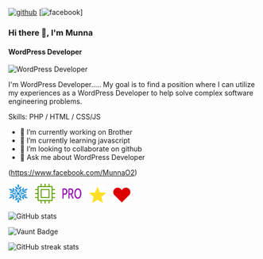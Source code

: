 [<img src='https://cdn.jsdelivr.net/npm/simple-icons@3.0.1/icons/github.svg' alt='github' height='40'>](https://github.com/munna1722)  [<img src='https://cdn.jsdelivr.net/npm/simple-icons@3.0.1/icons/facebook.svg' alt='facebook' height='40'>]


### Hi there 👋,  I'm Munna
#### WordPress Developer
![WordPress Developer](https://scontent.fdac22-1.fna.fbcdn.net/v/t39.30808-6/408555326_1522633248527129_6008163738059333616_n.jpg?_nc_cat=108&ccb=1-7&_nc_sid=3635dc&_nc_ohc=p0kp0B9sIvEAX_yT1QM&_nc_ht=scontent.fdac22-1.fna&oh=00_AfB4Ug8U7WjvXhzBRpUWvjAzZQHdylFpHtxlKniIIdZAug&oe=659AB551)

 I'm WordPress Developer.....
My goal is to find a position where I can utilize my experiences as a WordPress Developer to help solve complex software engineering problems.

Skills: PHP / HTML / CSS/JS

- 🔭 I’m currently working on Brother 
- 🌱 I’m currently learning javascript 
- 👯 I’m looking to collaborate on github 
- 💬 Ask me about WordPress Developer 


(https://www.facebook.com/MunnaO2)  

<a href='https://archiveprogram.github.com/'><img src='https://raw.githubusercontent.com/acervenky/animated-github-badges/master/assets/acbadge.gif' width='40' height='40'></a> <a href='https://docs.github.com/en/developers'><img src='https://raw.githubusercontent.com/acervenky/animated-github-badges/master/assets/devbadge.gif' width='40' height='40'></a> <a href='https://github.com/pricing'><img src='https://raw.githubusercontent.com/acervenky/animated-github-badges/master/assets/pro.gif' width='40' height='40'></a> <a href='https://stars.github.com/'><img src='https://raw.githubusercontent.com/acervenky/animated-github-badges/master/assets/starbadge.gif' width='35' height='35'></a> <a href='https://docs.github.com/en/github/supporting-the-open-source-community-with-github-sponsors'><img src='https://raw.githubusercontent.com/acervenky/animated-github-badges/master/assets/sponsorbadge.gif' width='35' height='35'></a> 

![GitHub stats](https://github-readme-stats.vercel.app/api?username=munna1722&show_icons=true&count_private=true)  

![Vaunt Badge](https://api.vaunt.dev/v1/github/entities/munna1722/contributions?format=svg&private=true)  

![GitHub streak stats](https://streak-stats.demolab.com/?user=munna1722)  






